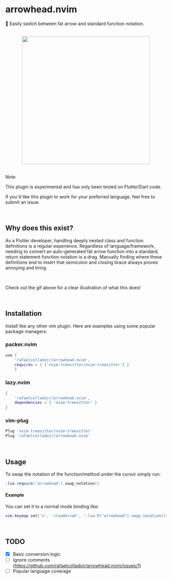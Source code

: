 # arrowhead.nvim

:bow_and_arrow: Easily switch between fat arrow and standard function notation.

<BR>

<div align="center">
<img width="400" src="https://github.com/rafaelcolladojr/arrowhead.nvim/assets/7101404/785cded9-afa4-4a9c-b43b-0c1e577b5b83"/>
</div>
    
<BR>

> [!NOTE]
> This plugin is experimental and has only been tested on Flutter/Dart code.
> 
> If you'd like this plugin to work for your preferred language, feel free to submit an issue.

<BR>
    
## Why does this exist?

As a Flutter developer, handling deeply nested class and function definitions is a regular experience. Regardless of language/framework, needing to convert an auto-generated fat arrow function into a standard, return statement function notation is a drag.
Manually finding where these definitions end to insert that semicolon and closing brace always proves annoying and tiring.
    
<BR>

Check out the gif above for a clear illustration of what this does!

<BR>

## Installation

Install like any other vim plugin.
Here are examples using some popular package managers:

### packer.nvim

```lua
use {
    'rafaelcolladojr/arrowhead.nvim',
    requires = { {'nvim-treesitter/nvim-treesitter'} }
    }
```

### lazy.nvim

```lua
{
    'rafaelcolladojr/arrowhead.nvim',
    dependencies = { 'nvim-treesitter' }
}
```

### vim-plug

```lua
Plug 'nvim-treesitter/nvim-treesitter'
Plug 'rafaelcolladojr/arrowhead.nvim'
```

<BR>

## Usage

To swap the notation of the function/method under the cursor simply run:
```lua
:lua require('arrowhead').swap_notation()
```

#### Example

You can set it to a normal mode binding like:
```lua
vim.keymap.set('n', '<leader>ah', ':lua R("arrowhead").swap_notation()<CR>')
```

<BR>

## TODO

- [x] Basic conversion logic
- [ ] Ignore comments (https://github.com/rafaelcolladojr/arrowhead.nvim/issues/1)
- [ ] Popular language coverage
